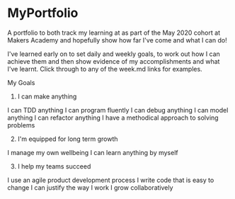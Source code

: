# MyPortfolio
A portfolio to both track my learning at as part of the May 2020 cohort at Makers Academy and hopefully show how far I've come and what I can do!

I've learned early on to set daily and weekly goals, to work out how I can achieve them and then show evidence of my accomplishments and what I've learnt. Click through to any of the week.md links for examples.

My Goals
1. I can make anything

  I can TDD anything
  I can program fluently
  I can debug anything
I can model anything
I can refactor anything
I have a methodical approach to solving problems

2. I'm equipped for long term growth

I manage my own wellbeing
I can learn anything by myself

3. I help my teams succeed

I use an agile product development process
I write code that is easy to change
I can justify the way I work
I grow collaboratively
